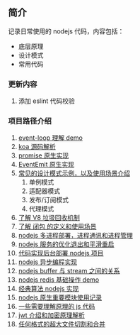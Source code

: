 ## 简介

记录日常使用的 nodejs 代码，内容包括：

- 底层原理
- 设计模式
- 常用代码

### 更新内容

1. 添加 eslint 代码校验

### 项目路径介绍

1. [event-loop 理解 demo](./event-loop)
2. [koa 源码解析](./koa-analysis)
3. [promise 原生实现](./promise)
4. [EventEmit 原生实现](./eventEmitter-analysis)
5. [常见的设计模式示例，以及使用场景介绍](./design-patterns)
   1. 单例模式
   2. 适配器模式
   3. 发布/订阅模式
   4. 代理模式
6. [了解 V8 垃圾回收机制](.//trash-recycling)
7. [了解 闭包 的定义和使用场景](.//closure)
8. [nodejs 多进程部署，进程通讯和进程管理](.//multi-process)
9. [nodejs 服务的优化退出和平滑重启](.//process-safe-exit)
10. [代码实现后台部署 nodejs 项目](.//deploy)
11. [nodejs 异步编程实现](.//async)
12. [nodejs buffer 与 stream 之间的关系](.//upload-stream)
13. [nodejs redis 基础操作 demo](.//redis-demo)
14. [经典算法 nodejs 实现](.//arithmetic)
15. [nodejs 原生重要模块使用记录](.//module)
16. [一些需要理解原理的 js 代码](.//funnyCode)
17. [jwt 介绍和加密原理解析](.//jwt-auth)
18. [任何格式的超大文件切割和合并](./largeFileCutt)
